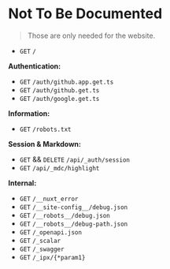 # Not To Be Documented

> Those are only needed for the website.

- `GET` `/`

**Authentication:**

- `GET` `/auth/github.app.get.ts`
- `GET` `/auth/github.get.ts`
- `GET` `/auth/google.get.ts`

**Information:**

- `GET` `/robots.txt​`

**Session & Markdown:**

- `GET` && `DELETE` `/api/_auth/session​`
- `GET` `/api/_mdc/highlight​`

**Internal:**

- `GET` `/__nuxt_error​`
- `GET` `/__site-config__/debug.json​`
- `GET` `/__robots__/debug.json​`
- `GET` `/__robots__/debug-path.json​`
- `GET` `/_openapi.json​`
- `GET` `/_scalar​`
- `GET` `/_swagger​`
- `GET` `/_ipx/{*param1}​`

